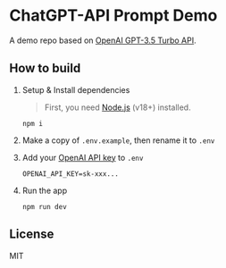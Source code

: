 # ChatGPT-API Prompt Demo

A demo repo based on [OpenAI GPT-3.5 Turbo API](https://platform.openai.com/docs/guides/chat).

## How to build

1. Setup & Install dependencies

    > First, you need [Node.js](https://nodejs.org/) (v18+) installed.

    ```shell
    npm i
    ```

2. Make a copy of `.env.example`, then rename it to `.env`
3. Add your [OpenAI API key](https://platform.openai.com/account/api-keys) to `.env`
    ```
    OPENAI_API_KEY=sk-xxx...
    ```
4. Run the app
    ```shell
    npm run dev
    ```

## License

MIT
